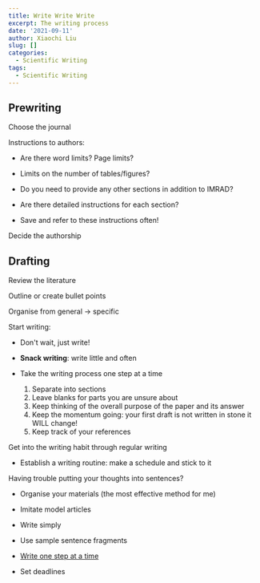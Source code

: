 ```yaml
---
title: Write Write Write
excerpt: The writing process
date: '2021-09-11'
author: Xiaochi Liu
slug: []
categories:
  - Scientific Writing
tags:
  - Scientific Writing
---
```



## Prewriting

Choose the journal

Instructions to authors:

* Are there word limits? Page limits?

* Limits on the number of tables/figures?

* Do you need to provide any other sections in addition to IMRAD?

* Are there detailed instructions for each section?

* Save and refer to these instructions often!

Decide the authorship




## Drafting

Review the literature

Outline or create bullet points

Organise from general -> specific

Start writing:

* Don't wait, just write!

* **Snack writing**: write little and often

* Take the writing process one step at a time
    1. Separate into sections
    2. Leave blanks for parts you are unsure about
    3. Keep thinking of the overall purpose of the paper and its answer
    4. Keep the momentum going: your first draft is not written in stone it WILL change!
    5. Keep track of your references

Get into the writing habit through regular writing

* Establish a writing routine: make a schedule and stick to it

Having trouble putting your thoughts into sentences?

* Organise your materials (the most effective method for me)

* Imitate model articles

* Write simply

* Use sample sentence fragments

* [Write one step at a time](https://www.phrasebank.manchester.ac.uk/)

* Set deadlines
